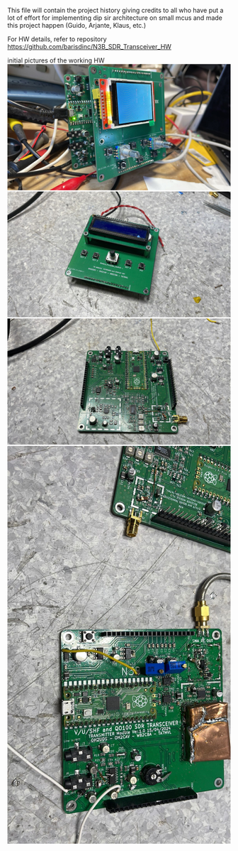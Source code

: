 This file will contain the project history giving credits to all who have put a lot of effort for implementing dip sir architecture on small mcus and made this project happen (Guido, Arjante, Klaus, etc.)

For HW details, refer to repository https://github.com/barisdinc/N3B_SDR_Transceiver_HW

initial pictures of the working HW 
![](pics/1.jpeg)
![](pics/2.jpeg)
![](pics/3.jpeg)
![](pics/4.jpeg)
